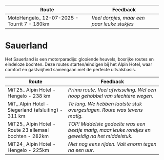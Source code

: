
| Route | Feedback |
|---|---|
| MotoHengelo_ 12-07-2025 - Tourrit 7 - 180km | *Veel dorpjes, maar een paar leuke stukjes* |


# Sauerland
Het Sauerland is een motorparadijs: glooiende heuvels, bosrijke routes en eindeloze bochten. Deze routes starten/eindigen bij het Alpin Hotel, waar comfort en gastvrijheid samengaan met de perfecte uitvalsbasis.


| Route | Feedback |
|---|---|
| MiT25_ Alpin Hotel - Hengelo - 238 km | *Prima route. Veel afwisseling. Wel een hoop gehobbel van slechtere wegen.* |
| MiT_ Alpin Hotel - Siegerland (afsluiting) - 311 km | *Te lang. We hebben laatste stuk overgeslagen. Route was tevens matig.* |
| MiT25_ Alpin Hotel - Route 23 allemaal bochten - 282km | *TOP! Middelste gedeelte was een beetje matig, maar leuke rondjes en geweldig na het middelstuk.* |
| MiT24_ Alpin Hotel - Hengelo - 225km | *Niet nog eens rijden. Valt enorm tegen na een uur.* |
